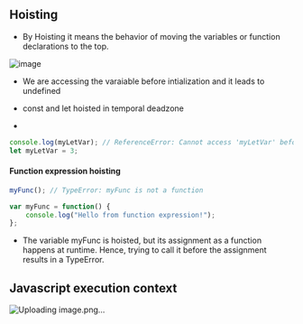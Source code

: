 ## Hoisting
- By Hoisting it means the behavior of moving the variables or function declarations to the top.



![image](https://github.com/venkatdas/javascript-advanced/assets/43024084/219286fe-d611-48f8-b3ad-d31d425986c8)

- We are accessing the varaiable before intialization and it leads to undefined

 - const and let hoisted in temporal deadzone
 - 
```Javascript
console.log(myLetVar); // ReferenceError: Cannot access 'myLetVar' before initialization
let myLetVar = 3;

```


#### Function expression hoisting

```javascript
myFunc(); // TypeError: myFunc is not a function

var myFunc = function() {
    console.log("Hello from function expression!");
};
```

- The variable myFunc is hoisted, but its assignment as a function happens at runtime. Hence, trying to call it before the assignment results in a TypeError.


## Javascript execution context
![Uploading image.png…]()

